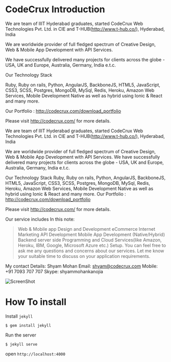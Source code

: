 CodeCrux Introduction
====================

We are team of IIIT Hyderabad graduates, started CodeCrux Web Technologies Pvt. Ltd. in CIE and T-HUB(http://www.t-hub.co/), Hyderabad, India

We are worldwide provider of full fledged spectrum of Creative Design, Web & Mobile App Development with API Services.

We have successfully delivered many projects for clients across the globe - USA, UK and Europe, Australia, Germany, India e.t.c.

Our Technology Stack

Ruby, Ruby on rails, Python, AngularJS, BackboneJS, HTML5, JavaScript, CSS3, SCSS, Postgres, MongoDB, MySql, Redis, Heroku, Amazon Web Services, Mobile Development Native as well as hybrid using Ionic & React and many more.

Our Portfolio : http://codecrux.com/download_portfolio

Please visit http://codecrux.com/ for more details.

We are team of IIIT Hyderabad graduates, started CodeCrux Web Technologies Pvt. Ltd. in CIE and T-HUB(http://www.t-hub.co/), Hyderabad, India

We are worldwide provider of full fledged spectrum of Creative Design, Web & Mobile App Development with API Services. We have successfully delivered many projects for clients across the globe - USA, UK and Europe, Australia, Germany, India e.t.c.

Our Technology Stack
Ruby, Ruby on rails, Python, AngularJS, BackboneJS, HTML5, JavaScript, CSS3, SCSS, Postgres, MongoDB, MySql, Redis, Heroku, Amazon Web Services, Mobile Development Native as well as hybrid using Ionic & React and many more.
Our Portfolio : http://codecrux.com/download_portfolio

Please visit http://codecrux.com/ for more details.

Our service includes In this note:
> Web & Mobile app Design and Development
> eCommerce
> Internet Marketing
> API Development
> Mobile App Development (Native/Hybrid)
> Backend server side Programming and Cloud Services(like Amazon, Heroku, IBM, Google, Microsoft Azure  etc.) Setup.
You can feel free to ask me any questions and concerns about our services.
Let me know your suitable time to discuss on your application requirements.

My contact Details:
Shyam Mohan
Email: shyam@codecrux.com
Mobile: +91 7093 707 707
Skype: shyammohankanojia


![ScreenShot](https://codecrux.github.io/img/codecrux-home.png)


How To install
======================

Install `jekyll`

    $ gem install jekyll

Run the server

    $ jekyll serve

open `http://localhost:4000`
